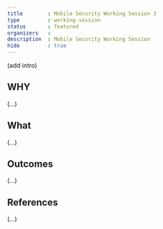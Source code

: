 ```yaml
---
title        : Mobile Security Working Session 3
type         : working-session
status       : featured
organizers   : 
description  : Mobile Security Working Session
hide         : true
---
```


(add intro)

## WHY

(...)

## What

(...)

## Outcomes

(...)

## References

(...)
